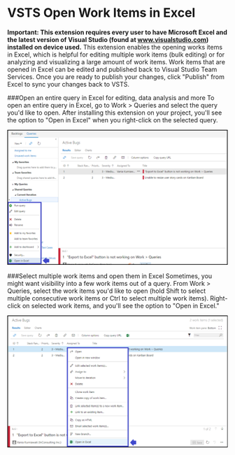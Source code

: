 # VSTS Open Work Items in Excel #

**Important: This extension requires every user to have Microsoft Excel and the latest version of Visual Studio (found at www.visualstudio.com) installed on device used.**
This extension enables the opening works items in Excel, which is helpful for editing multiple work items (bulk editing) or for analyzing and visualizing a large amount of work items. Work items that are opened in Excel can be edited and published back to Visual Studio Team Services. Once you are ready to publish your changes, click "Publish" from Excel to sync your changes back to VSTS. 

###Open an entire query in Excel for editing, data analysis and more
To open an entire query in Excel, go to Work > Queries and select the query you'd like to open. After installing this extension on your project, you'll see the option to "Open in Excel" when you right-click on the selected query. 


![Open query in Excel](img/excelcontextmenu.png)

###Select multiple work items and open them in Excel
Sometimes, you might want visibility into a few work items out of a query. From Work > Queries, select the work items you'd like to open (hold Shift to select multiple consecutive work items or Ctrl to select multiple work items). Right-click on selected work items, and you'll see the option to "Open in Excel." 


![Open multiple work items](img/workitemcontextmenu.png)
